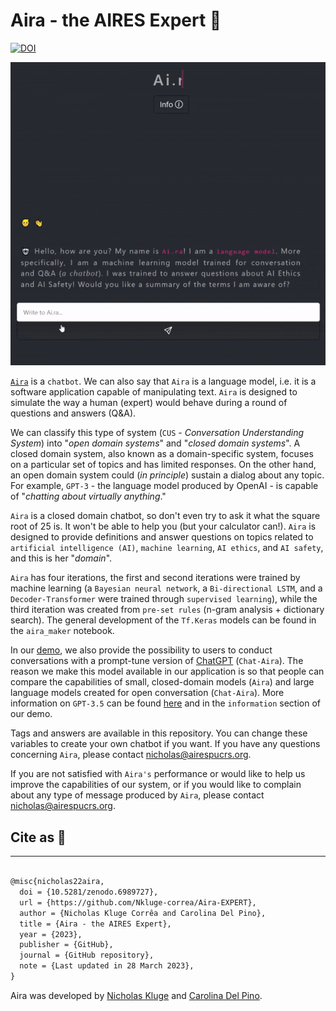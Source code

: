 # Aira - the AIRES Expert 🤖

[![DOI](https://zenodo.org/badge/499891032.svg)](https://zenodo.org/badge/latestdoi/499891032)

![image-gif](assets/gif_demo.gif)

[`Aira`](https://aires-playground.herokuapp.com/aira) is a `chatbot`. We can also say that `Aira` is a language model, i.e. it is a software application capable of manipulating text. `Aira` is designed to simulate the way a human (expert) would behave during a round of questions and answers (Q&A).

We can classify this type of system (`CUS` - _Conversation Understanding System_) into "_open domain systems_" and "_closed domain systems_". A closed domain system, also known as a domain-specific system, focuses on a particular set of topics and has limited responses. On the other hand, an open domain system could (_in principle_) sustain a dialog about any topic. For example, `GPT-3` - the language model produced by OpenAI - is capable of "_chatting about virtually anything_."

`Aira` is a closed domain chatbot, so don't even try to ask it what the square root of 25 is. It won't be able to help you (but your calculator can!). `Aira` is designed to provide definitions and answer questions on topics related to `artificial intelligence (AI)`, `machine learning`, `AI ethics`, and `AI safety`, and this is her "_domain_".

`Aira` has four iterations, the first and second iterations were trained by machine learning (a `Bayesian neural network`, a `Bi-directional LSTM`, and a `Decoder-Transformer` were trained through `supervised learning`), while the third iteration was created from `pre-set rules` (n-gram analysis + dictionary search). The general development of the `Tf.Keras` models can be found in the `aira_maker` notebook.

In our [demo](https://aires-playground.herokuapp.com/aira), we also provide the possibility to users to conduct conversations with a prompt-tune version of [ChatGPT](https://geo-not-available.blenderbot.ai/) (`Chat-Aira`). The reason we make this model available in our application is so that people can compare the capabilities of small, closed-domain models (`Aira`) and large language models created for open conversation (`Chat-Aira`). More information on `GPT-3.5` can be found [here](https://platform.openai.com/docs/models/gpt-3-5) and in the `information` section of our demo.

Tags and answers are available in this repository. You can change these variables to create your own chatbot if you want. If you have any questions concerning `Aira`, please contact [nicholas@airespucrs.org](mailto:nicholas@airespucrs.org).

If you are not satisfied with `Aira's` performance or would like to help us improve the capabilities of our system, or if you would like to complain about any type of message produced by `Aira`, please contact [nicholas@airespucrs.org](mailto:nicholas@airespucrs.org).

## Cite as 🤗

---

```latex

@misc{nicholas22aira,
  doi = {10.5281/zenodo.6989727},
  url = {https://github.com/Nkluge-correa/Aira-EXPERT},
  author = {Nicholas Kluge Corrêa and Carolina Del Pino},
  title = {Aira - the AIRES Expert},
  year = {2023},
  publisher = {GitHub},
  journal = {GitHub repository},
  note = {Last updated in 28 March 2023},
}

```

Aira was developed by [Nicholas Kluge](https://nkluge-correa.github.io/) and [Carolina Del Pino](http://lattes.cnpq.br/6291330432531578).
